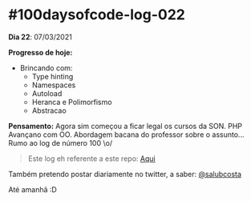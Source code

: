 # #100daysofcode-log-022

__Dia 22__: 07/03/2021

__Progresso de hoje:__
-	Brincando com:
	* Type hinting
	* Namespaces
	* Autoload
  	* Heranca e Polimorfismo
  	* Abstracao

__Pensamento:__ Agora sim começou a ficar legal os cursos da SON. PHP Avançano com  OO. Abordagem bacana do professor sobre o assunto... Rumo ao log de número 100 \o/

> Este log eh referente a este repo: [Aqui](https://github.com/salubcosta/php-son)


Também pretendo postar diariamente no twitter, a saber: [@salubcosta](https://twitter.com/salubcosta)

Até amanhã :D 
